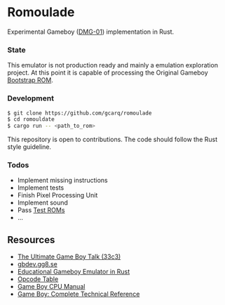 # Romoulade

Experimental Gameboy ([DMG-01](https://en.wikipedia.org/wiki/Game_Boy)) implementation in Rust.

### State

This emulator is not production ready and mainly a emulation exploration project.
At this point it is capable of processing the Original Gameboy [Bootstrap ROM](https://gbdev.gg8.se/wiki/articles/Gameboy_Bootstrap_ROM).

### Development

```sh
$ git clone https://github.com/gcarq/romoulade
$ cd romouldate
$ cargo run -- <path_to_rom>
```

This repository is open to contributions.
The code should follow the Rust style guideline.

### Todos

 - Implement missing instructions
 - Implement tests
 - Finish Pixel Processing Unit
 - Implement sound
 - Pass [Test ROMs](https://gbdev.gg8.se/files/roms/blargg-gb-tests/)
 - ...


## Resources

* [The Ultimate Game Boy Talk (33c3)](https://www.youtube.com/watch?v=HyzD8pNlpwI)
* [gbdev.gg8.se](https://gbdev.gg8.se/)
* [Educational Gameboy Emulator in Rust](https://github.com/rylev/DMG-01)
* [Opcode Table](https://izik1.github.io/gbops/)
* [Game Boy CPU Manual](http://marc.rawer.de/Gameboy/Docs/GBCPUman.pdf)
* [Game Boy: Complete Technical Reference](https://gekkio.fi/files/gb-docs/gbctr.pdf)
